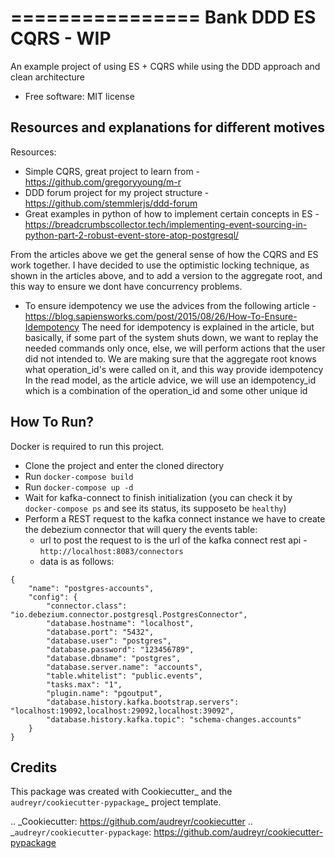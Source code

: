 ================
Bank DDD ES CQRS - WIP
================

An example project of using ES + CQRS while using the DDD approach and clean architecture


* Free software: MIT license

Resources and explanations for different motives
--------
Resources:
 - Simple CQRS, great project to learn from - https://github.com/gregoryyoung/m-r
 - DDD forum project for my project structure - https://github.com/stemmlerjs/ddd-forum
 - Great examples in python of how to implement certain concepts in ES - https://breadcrumbscollector.tech/implementing-event-sourcing-in-python-part-2-robust-event-store-atop-postgresql/

 From the articles above we get the general sense of how the CQRS and ES work together.
 I have decided to use the optimistic locking technique, as shown in the articles above, and to add a version to the
 aggregate root, and this way to ensure we dont have concurrency problems.

 - To ensure idempotency we use the advices from the following article - https://blog.sapiensworks.com/post/2015/08/26/How-To-Ensure-Idempotency
   The need for idempotency is explained in the article, but basically, if some part of the system shuts down,
   we want to replay the needed commands only once, else, we will perform actions that the user did not intended to.
   We are making sure that the aggregate root knows what operation_id's were called on it, and this way provide idempotency
   In the read model, as the article advice, we will use an idempotency_id which is a combination of the operation_id and some other unique id

How To Run?
----------
Docker is required to run this project.

- Clone the project and enter the cloned directory
- Run `docker-compose build`
- Run `docker-compose up -d`
- Wait for kafka-connect to finish initialization (you can check it by `docker-compose ps` and see its status, its supposeto be `healthy`)
- Perform a REST request to the kafka connect instance we have to create the debezium connector that will query the events table:
    - url to post the request to is the url of the kafka connect rest api - `http://localhost:8083/connectors`
    - data is as follows:

```
{
    "name": "postgres-accounts",
    "config": {
        "connector.class": "io.debezium.connector.postgresql.PostgresConnector",
        "database.hostname": "localhost",
        "database.port": "5432",
        "database.user": "postgres",
        "database.password": "123456789",
        "database.dbname": "postgres",
        "database.server.name": "accounts",
        "table.whitelist": "public.events",
        "tasks.max": "1",
        "plugin.name": "pgoutput",
        "database.history.kafka.bootstrap.servers": "localhost:19092,localhost:29092,localhost:39092",
        "database.history.kafka.topic": "schema-changes.accounts"
    }
}
```


Credits
-------

This package was created with Cookiecutter_ and the `audreyr/cookiecutter-pypackage`_ project template.

.. _Cookiecutter: https://github.com/audreyr/cookiecutter
.. _`audreyr/cookiecutter-pypackage`: https://github.com/audreyr/cookiecutter-pypackage
